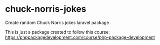 # chuck-norris-jokes
Create random Chuck Norris jokes laravel package

This is just a package created to follow this course: https://phppackagedevelopment.com/course/php-package-development

